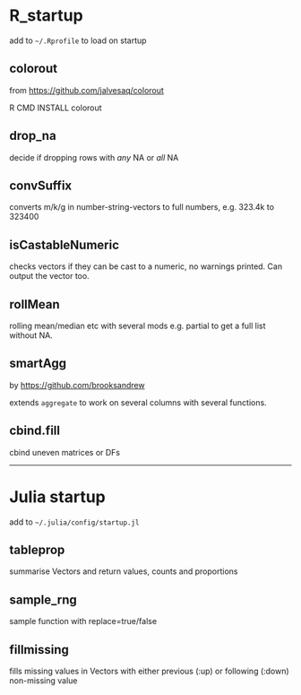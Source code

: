 # R_startup

add to `~/.Rprofile` to load on startup

## colorout

from https://github.com/jalvesaq/colorout

R CMD INSTALL colorout

## drop_na

decide if dropping rows with *any* NA or *all* NA

## convSuffix

converts m/k/g in number-string-vectors to full numbers, e.g. 323.4k to 323400

## isCastableNumeric

checks vectors if they can be cast to a numeric, no warnings printed. Can output the vector too.

## rollMean

rolling mean/median etc with several mods e.g. partial to get a full list without NA.

## smartAgg

by https://github.com/brooksandrew

extends `aggregate` to work on several columns with several functions.

## cbind.fill

cbind uneven matrices or DFs

<hr>

# Julia startup

add to `~/.julia/config/startup.jl`

## tableprop

summarise Vectors and return values, counts and proportions

## sample_rng

sample function with replace=true/false

## fillmissing

fills missing values in Vectors with either previous (:up) or following (:down) non-missing value
